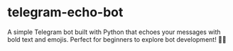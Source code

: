 # telegram-echo-bot
A simple Telegram bot built with Python that echoes your messages with bold text and emojis. Perfect for beginners to explore bot development! 🤖✨
